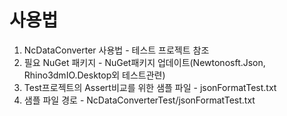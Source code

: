 # 사용법
1. NcDataConverter 사용법 - 테스트 프로젝트 참조
2. 필요 NuGet 패키지 - NuGet패키지 업데이트(Newtonosft.Json, Rhino3dmIO.Desktop외 테스트관련)
3. Test프로젝트의 Assert비교를 위한 샘플 파일 - jsonFormatTest.txt
4. 샘플 파일 경로 - NcDataConverterTest/jsonFormatTest.txt

